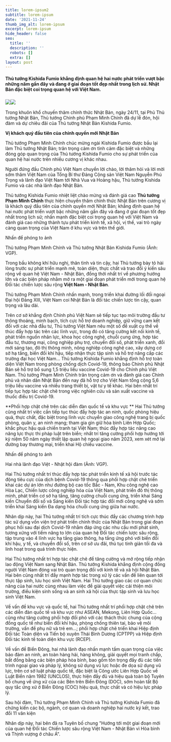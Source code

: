 ```yaml
---
title: lorem-ipsum2
subtitle: lorem-ipsum
date: '2021-11-24'
thumb_img_alt: lorem-ipsum
excerpt: lorem-ipsum
hide_header: false
seo:
  title: ''
  description: ''
  robots: []
  extra: []
layout: post
---
```

#### Thủ tướng Kishida Fumio khẳng định quan hệ hai nước phát triển vượt bậc những năm gần đây và đang ở giai đoạn tốt đẹp nhất trong lịch sử. Nhật Bản đặc biệt coi trọng quan hệ với Việt Nam.

### ![](https://icdn.dantri.com.vn/thumb_w/660/2021/11/24/hoi-dam-2-img0974-1637763281772.jpg)![](https://icdn.dantri.com.vn/thumb_w/660/2021/11/24/hoi-dam-3-img0972-1637763282522.jpg)

Trong khuôn khổ chuyến thăm chính thức Nhật Bản, ngày 24/11, tại Phủ Thủ tướng Nhật Bản, Thủ tướng Chính phủ Phạm Minh Chính đã dự lễ đón, hội đàm và dự chiêu đãi của Thủ tướng Nhật Bản Kishida Fumio.

**Vị khách quý đầu tiên của chính quyền mới Nhật Bản**

Thủ tướng Phạm Minh Chính chúc mừng ngài Kishida Fumio được bầu lại làm Thủ tướng Nhật Bản; trân trọng cảm ơn tình cảm đặc biệt và những đóng góp quan trọng của Thủ tướng Kishida Fumio cho sự phát triển của quan hệ hai nước trên nhiều cương vị khác nhau.

Người đứng đầu Chính phủ Việt Nam chuyển lời chào, lời thăm hỏi và lời mời sớm thăm Việt Nam của Tổng Bí thư Đảng Cộng sản Việt Nam Nguyễn Phú Trọng và lãnh đạo Việt Nam tới Nhà Vua và Hoàng hậu, Thủ tướng Kishida Fumio và các nhà lãnh đạo Nhật Bản. 

Thủ tướng Kishida Fumio nhiệt liệt chào mừng và đánh giá cao **Thủ tướng Phạm Minh Chính** thực hiện chuyến thăm chính thức Nhật Bản trên cương vị là khách quý đầu tiên của chính quyền mới Nhật Bản; khẳng định quan hệ hai nước phát triển vượt bậc những năm gần đây và đang ở giai đoạn tốt đẹp nhất trong lịch sử; nhấn mạnh đặc biệt coi trọng quan hệ với Việt Nam và đánh giá cao những thành tựu phát triển kinh tế, xã hội, vị thế, vai trò ngày càng quan trọng của Việt Nam ở khu vực và trên thế giới.

Nhấn để phóng to ảnh

Thủ tướng Phạm Minh Chính và Thủ tướng Nhật Bản Kishida Fumio (Ảnh: VGP).

Trong bầu không khí hữu nghị, thân tình và tin cậy, hai Thủ tướng bày tỏ hài lòng trước sự phát triển mạnh mẽ, toàn diện, thực chất và trao đổi ý kiến sâu rộng về quan hệ Việt Nam - Nhật Bản, đồng thời nhất trí về phương hướng lớn và các biện pháp nhằm mở ra một giai đoạn phát triển mới trong quan hệ Đối tác chiến lược sâu rộng **Việt Nam - Nhật Bản**.

Thủ tướng Phạm Minh Chính nhấn mạnh, trong triển khai đường lối đối ngoại Đại hội Đảng XIII, Việt Nam coi Nhật Bản là đối tác chiến lược tin cậy, quan trọng và lâu dài.

Trên cơ sở khẳng định Chính phủ Việt Nam sẽ tiếp tục tạo môi trường đầu tư thông thoáng, minh bạch, tích cực hỗ trợ doanh nghiệp, giữ vững cam kết đối với các nhà đầu tư, Thủ tướng Việt Nam nêu một số đề xuất cụ thể về thúc đẩy hợp tác trên các lĩnh vực, trong đó có tăng cường kết nối kinh tế, phát triển nguồn nhân lực, khoa học công nghệ, chuỗi cung ứng, hợp tác đầu tư, thương mại, công nghiệp phụ trợ, chuyển đổi số, phát triển xanh, đổi mới sáng tạo, đô thị thông minh, nông nghiệp công nghệ cao, xây dựng cơ sở hạ tầng, biến đổi khí hậu, tiếp nhận thực tập sinh và hỗ trợ nâng cấp các trường đại học Việt Nam…
Thủ tướng Kishida Fumio khẳng định hỗ trợ toàn diện Việt Nam trong phòng chống dịch Covid-19, thông báo Chính phủ Nhật Bản sẽ hỗ trợ bổ sung 1,5 triệu liều vaccine Covid-19 cho Chính phủ Việt Nam. Thủ tướng Phạm Minh Chính trân trọng cảm ơn và đánh giá cao Chính phủ và nhân dân Nhật Bản đến nay đã hỗ trợ cho Việt Nam tổng cộng 5,6 triệu liều vaccine và nhiều trang thiết bị, vật tư y tế khác. Hai bên nhất trí tiếp tục hợp tác chặt chẽ trong việc nghiên cứu và sản xuất vaccine và thuốc điều trị Covid-19.

\*\*Phối hợp chặt chẽ trên các diễn đàn quốc tế và khu vực
\*\*
Hai Thủ tướng cũng nhất trí việc cần tiếp tục thúc đẩy hợp tác an ninh, quốc phòng hiệu quả, thực chất, đặc biệt trong lĩnh vực chuyển giao công nghệ trang bị quốc phòng, quân y, an ninh mạng; tham gia gìn giữ hòa bình Liên Hợp Quốc; khắc phục hậu quả chiến tranh tại Việt Nam; thúc đẩy hợp tác nâng cao năng lực thực thi pháp luật trên biển; nhất trí tăng cường phối hợp hướng tới kỷ niệm 50 năm ngày thiết lập quan hệ ngoại giao năm 2023, xem xét mở lại đường bay thương mại, triển khai Hộ chiếu vaccine.

Nhấn để phóng to ảnh

Hai nhà lãnh đạo Việt - Nhật hội đàm (Ảnh: VGP).

Hai Thủ tướng nhất trí thúc đẩy hợp tác phát triển kinh tế xã hội trước tác động tiêu cực của dịch bệnh Covid-19 thông qua phối hợp chặt chẽ triển khai các dự án lớn như đường bộ cao tốc Bắc - Nam, Khu công nghệ cao Hòa Lạc, Chiến lược công nghiệp hóa của Việt Nam, phát triển đô thị thông minh, phát triển cơ sở hạ tầng, tăng cường chuỗi cung ứng, triển khai Sáng kiến Chuyển đổi số và Sáng kiến Đối tác hợp tác đổi mới công nghệ và sớm triển khai Sáng kiến Đa dạng hóa chuỗi cung ứng giữa hai nước.

Nhân dịp này, hai Thủ tướng nhất trí tích cực thúc đẩy các chương trình hợp tác sử dụng vốn viện trợ phát triển chính thức của Nhật Bản trong giai đoạn phục hồi sau đại dịch Covid-19 nhằm đáp ứng các nhu cầu mới phát sinh, tương xứng với tiềm năng to lớn của quan hệ Đối tác chiến lược sâu rộng, tập trung vào 4 lĩnh vực hạ tầng giao thông, hạ tầng ứng phó với biến đổi khí hậu, y tế, và chuyển đổi số, trên cơ sở ưu đãi, thủ tục tinh giản tối đa và linh hoạt trong quá trình thực hiện. 

Hai Thủ tướng nhất trí hợp tác chặt chẽ để tăng cường và mở rộng tiếp nhận lao động Việt Nam sang Nhật Bản. Thủ tướng Kishida khẳng định cộng đồng người Việt Nam đóng vai trò quan trọng đối với kinh tế và xã hội Nhật Bản. 
Hai bên cũng nhất trí đẩy mạnh hợp tác trong xử lý các vấn đề liên quan tới thực tập sinh, lưu học sinh Việt Nam. Hai Thủ tướng giao các cơ quan chức năng của hai nước cùng nhau làm việc để giải quyết việc cải thiện môi trường, điều kiện sinh sống và an sinh xã hội của thực tập sinh và lưu học sinh Việt Nam.

Về vấn đề khu vực và quốc tế, hai Thủ tướng nhất trí phối hợp chặt chẽ trên các diễn đàn quốc tế và khu vực như ASEAN, Mekong, Liên Hợp Quốc… cũng như tăng cường phối hợp đối phó với các thách thức chung của cộng đồng quốc tế như biến đổi khí hậu, phòng chống thiên tai, bảo vệ môi trường, vấn đề phụ nữ và trẻ em…; phối hợp chặt chẽ triển khai Hiệp định Đối tác Toàn diện và Tiến bộ xuyên Thái Bình Dương (CPTPP) và Hiệp định Đối tác kinh tế toàn diện khu vực (RCEP).

Về vấn đề Biển Đông, hai nhà lãnh đạo nhấn mạnh tầm quan trọng của việc bảo đảm an ninh, an toàn hàng hải, hàng không, giải quyết mọi tranh chấp, bất đồng bằng các biện pháp hòa bình, bao gồm tôn trọng đầy đủ các tiến trình ngoại giao và pháp lý, không sử dụng vũ lực hoặc đe dọa sử dụng vũ lực, trên cơ sở luật pháp quốc tế, đặc biệt là Công ước Liên Hợp Quốc về Luật Biển năm 1982 (UNCLOS), thực hiện đầy đủ và hiệu quả toàn bộ Tuyên bố chung về ứng xử của các Bên trên Biển Đông (DOC), sớm hoàn tất Bộ quy tắc ứng xử ở Biển Đông (COC) hiệu quả, thực chất và có hiệu lực pháp lý.

Sau hội đàm, Thủ tướng Phạm Minh Chính và Thủ tướng Kishida Fumio đã chứng kiến các bộ, ngành, cơ quan và doanh nghiệp hai nước ký kết, trao đổi 11 văn kiện

Nhân dịp này, hai bên đã ra Tuyên bố chung "Hướng tới một giai đoạn mới của quan hệ Đối tác Chiến lược sâu rộng Việt Nam - Nhật Bản vì Hòa bình và Thịnh vượng ở châu Á".
